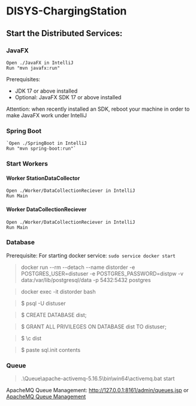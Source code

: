 # DISYS-ChargingStation

## Start the Distributed Services:
### JavaFX
    Open ./JavaFX in IntelliJ
    Run "mvn javafx:run"

Prerequisites:
- JDK 17 or above installed  
- Optional: JavaFX SDK 17 or above installed

Attention: when recently installed an SDK, reboot your machine in order to make JavaFX work under IntelliJ


### Spring Boot

    `Open ./SpringBoot in IntelliJ
    Run "mvn spring-boot:run"`


### Start Workers
#### Worker StationDataCollector

    Open ./Worker/DataCollectionReciever in IntelliJ
    Run Main

#### Worker DataCollectionReciever

    Open ./Worker/DataCollectionReciever in IntelliJ
    Run Main

### Database

Prerequisite: For starting docker service: ```sudo service docker start```
> docker run --rm --detach --name distorder -e POSTGRES_USER=distuser -e POSTGRES_PASSWORD=distpw -v data:/var/lib/postgresql/data -p 5432:5432 postgres

> docker exec -it distorder bash

>$ psql -U distuser

>$ CREATE DATABASE dist;

>$ GRANT ALL PRIVILEGES ON DATABASE dist TO distuser;

>$ \c dist

>$ paste sql.init contents
    

### Queue

> .\Queue\apache-activemq-5.16.5\bin\win64\activemq.bat start

ApacheMQ Queue Management: http://127.0.0.1:8161/admin/queues.jsp or [ApacheMQ Queue Management](http://127.0.0.1:8161/admin/queues.jsp)

